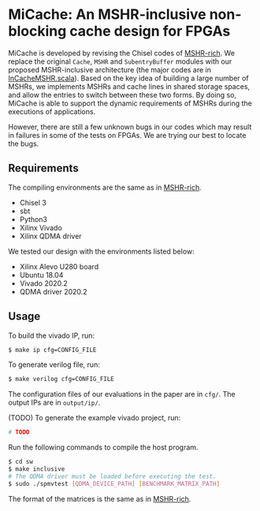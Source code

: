 # MiCache: An MSHR-inclusive non-blocking cache design for FPGAs

MiCache is developed by revising the Chisel codes of [MSHR-rich](https://github.com/m-asiatici/MSHR-rich). We replace the original `Cache`, `MSHR` and `SubentryBuffer` modules with our proposed MSHR-inclusive architecture (the major codes are in [InCacheMSHR.scala](/src/main/scala/reqhandler/cuckoo/InCacheMSHR.scala)). Based on the key idea of building a large number of MSHRs, we implements MSHRs and cache lines in shared storage spaces, and allow the entries to switch between these two forms. By doing so, MiCache is able to support the dynamic requirements of MSHRs during the executions of applications.

However, there are still a few unknown bugs in our codes which may result in failures in some of the tests on FPGAs. We are trying our best to locate the bugs.

## Requirements
The compiling environments are the same as in [MSHR-rich](https://github.com/m-asiatici/MSHR-rich).
+ Chisel 3
+ sbt
+ Python3
+ Xilinx Vivado
+ Xilinx QDMA driver

We tested our design with the environments listed below:
+ Xilinx Alevo U280 board
+ Ubuntu 18.04
+ Vivado 2020.2
+ QDMA driver 2020.2

## Usage
To build the vivado IP, run:
```bash
$ make ip cfg=CONFIG_FILE
```
To generate verilog file, run:
```bash
$ make verilog cfg=CONFIG_FILE
```
The configuration files of our evaluations in the paper are in `cfg/`. The output IPs are in `output/ip/`.

(TODO) To generate the example vivado project, run:
```bash
# TODO
```

Run the following commands to compile the host program.
```bash
$ cd sw
$ make inclusive
# The QDMA driver must be loaded before executing the test.
$ sudo ./spmvtest [QDMA_DEVICE_PATH] [BENCHMARK_MATRIX_PATH]
```
The format of the matrices is the same as in [MSHR-rich](https://github.com/m-asiatici/MSHR-rich).